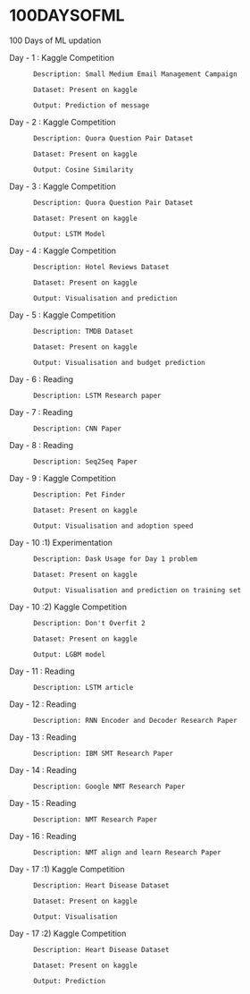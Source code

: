 # 100DAYSOFML
100 Days of ML updation

Day - 1 : Kaggle Competition

          Description: Small Medium Email Management Campaign
          
          Dataset: Present on kaggle
          
          Output: Prediction of message

Day - 2 : Kaggle Competition
          
          Description: Quora Question Pair Dataset
          
          Dataset: Present on kaggle
          
          Output: Cosine Similarity

Day - 3 : Kaggle Competition
          
          Description: Quora Question Pair Dataset
          
          Dataset: Present on kaggle
          
          Output: LSTM Model

Day - 4 : Kaggle Competition
          
          Description: Hotel Reviews Dataset
          
          Dataset: Present on kaggle
          
          Output: Visualisation and prediction

Day - 5 : Kaggle Competition
          
          Description: TMDB Dataset
          
          Dataset: Present on kaggle
          
          Output: Visualisation and budget prediction
          
Day - 6 : Reading
          
          Description: LSTM Research paper
          
Day - 7 : Reading
          
          Description: CNN Paper
          
Day - 8 : Reading
          
          Description: Seq2Seq Paper
          
Day - 9 : Kaggle Competition
          
          Description: Pet Finder
          
          Dataset: Present on kaggle
          
          Output: Visualisation and adoption speed

Day - 10 :1) Experimentation
          
          Description: Dask Usage for Day 1 problem
          
          Dataset: Present on kaggle
          
          Output: Visualisation and prediction on training set

Day - 10 :2) Kaggle Competition
          
          Description: Don't Overfit 2
          
          Dataset: Present on kaggle
          
          Output: LGBM model

Day - 11 : Reading
          
          Description: LSTM article

Day - 12 : Reading
          
          Description: RNN Encoder and Decoder Research Paper

Day - 13 : Reading
          
          Description: IBM SMT Research Paper

Day - 14 : Reading
          
          Description: Google NMT Research Paper

Day - 15 : Reading
          
          Description: NMT Research Paper

Day - 16 : Reading
          
          Description: NMT align and learn Research Paper
          
Day - 17 :1) Kaggle Competition
          
          Description: Heart Disease Dataset
          
          Dataset: Present on kaggle
          
          Output: Visualisation

Day - 17 :2) Kaggle Competition
          
          Description: Heart Disease Dataset
          
          Dataset: Present on kaggle
          
          Output: Prediction
